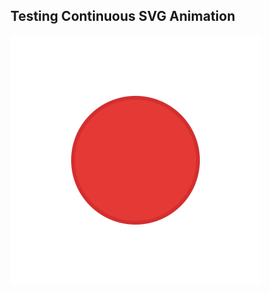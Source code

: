 ## Testing Continuous SVG Animation

![Animated Test SVG](https://raw.githubusercontent.com/jaygriffinjay/jaygriffinjay/refs/heads/main/test-animation.svg?t=1728151050)
